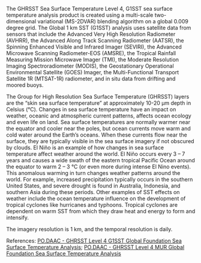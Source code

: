 The GHRSST Sea Surface Temperature Level 4, G1SST sea surface temperature analysis product is created using a multi-scale two-dimensional variational (MS-2DVAR) blending algorithm on a global 0.009 degree grid. The Global 1 km SST (G1SST) analysis uses satellite data from sensors that include the Advanced Very High Resolution Radiometer (AVHRR), the Advanced Along Track Scanning Radiometer (AATSR), the Spinning Enhanced Visible and Infrared Imager (SEVIRI), the Advanced Microwave Scanning Radiometer-EOS (AMSRE), the Tropical Rainfall Measuring Mission Microwave Imager (TMI), the Moderate Resolution Imaging Spectroradiometer (MODIS), the Geostationary Operational Environmental Satellite (GOES) Imager, the Multi-Functional Transport Satellite 1R (MTSAT-1R) radiometer, and in situ data from drifting and moored buoys.

The Group for High Resolution Sea Surface Temperature (GHRSST) layers are the “skin sea surface temperature” at approximately 10-20 µm depth in Celsius (°C). Changes in sea surface temperature have an impact on weather, oceanic and atmospheric current patterns, affects ocean ecology and even life on land. Sea surface temperatures are normally warmer near the equator and cooler near the poles, but ocean currents move warm and cold water around the Earth’s oceans. When these currents flow near the surface, they are typically visible in the sea surface imagery if not obscured by clouds. El Niño is an example of how changes in sea surface temperature affect weather around the world. El Niño occurs every 3 – 7 years and causes a wide swath of the eastern tropical Pacific Ocean around the equator to warm 2 – 3 °C (or even more during intense El Nino events). This anomalous warming in turn changes weather  patterns around the world. For example, increased precipitation typically occurs in the southern United States, and severe drought is found in Australia, Indonesia, and southern Asia during these periods. Other examples of SST effects on weather include the ocean temperature influence on the development of tropical cyclones like hurricanes and typhoons. Tropical cyclones are dependent on warm SST from which they draw heat and energy to form and intensify.

The imagery resolution is 1 km, and the temporal resolution is daily.

References: [PO.DAAC - GHRSST Level 4 G1SST Global Foundation Sea Surface Temperature Analysis](https://podaac.jpl.nasa.gov/dataset/JPL_OUROCEAN-L4UHfnd-GLOB-G1SST); [PO.DAAC - GHRSST Level 4 MUR Global Foundation Sea Surface Temperature Analysis](https://podaac.jpl.nasa.gov/dataset/JPL-L4UHfnd-GLOB-MUR)
